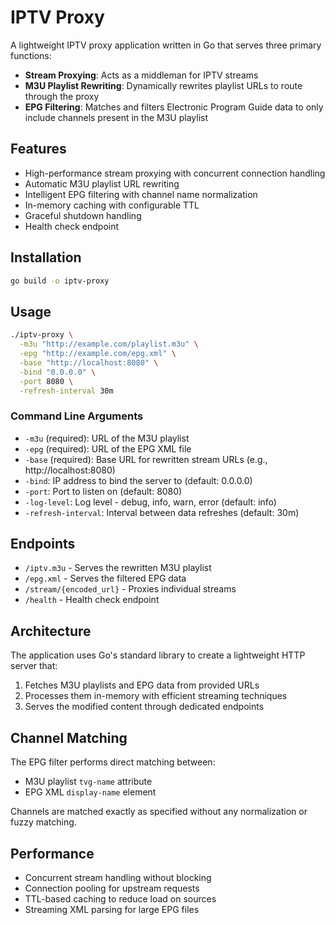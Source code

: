 # IPTV Proxy

A lightweight IPTV proxy application written in Go that serves three primary functions:
- **Stream Proxying**: Acts as a middleman for IPTV streams
- **M3U Playlist Rewriting**: Dynamically rewrites playlist URLs to route through the proxy
- **EPG Filtering**: Matches and filters Electronic Program Guide data to only include channels present in the M3U playlist

## Features

- High-performance stream proxying with concurrent connection handling
- Automatic M3U playlist URL rewriting
- Intelligent EPG filtering with channel name normalization
- In-memory caching with configurable TTL
- Graceful shutdown handling
- Health check endpoint

## Installation

```bash
go build -o iptv-proxy
```

## Usage

```bash
./iptv-proxy \
  -m3u "http://example.com/playlist.m3u" \
  -epg "http://example.com/epg.xml" \
  -base "http://localhost:8080" \
  -bind "0.0.0.0" \
  -port 8080 \
  -refresh-interval 30m
```

### Command Line Arguments

- `-m3u` (required): URL of the M3U playlist
- `-epg` (required): URL of the EPG XML file
- `-base` (required): Base URL for rewritten stream URLs (e.g., http://localhost:8080)
- `-bind`: IP address to bind the server to (default: 0.0.0.0)
- `-port`: Port to listen on (default: 8080)
- `-log-level`: Log level - debug, info, warn, error (default: info)
- `-refresh-interval`: Interval between data refreshes (default: 30m)

## Endpoints

- `/iptv.m3u` - Serves the rewritten M3U playlist
- `/epg.xml` - Serves the filtered EPG data
- `/stream/{encoded_url}` - Proxies individual streams
- `/health` - Health check endpoint

## Architecture

The application uses Go's standard library to create a lightweight HTTP server that:
1. Fetches M3U playlists and EPG data from provided URLs
2. Processes them in-memory with efficient streaming techniques
3. Serves the modified content through dedicated endpoints

## Channel Matching

The EPG filter performs direct matching between:
- M3U playlist `tvg-name` attribute
- EPG XML `display-name` element

Channels are matched exactly as specified without any normalization or fuzzy matching.

## Performance

- Concurrent stream handling without blocking
- Connection pooling for upstream requests
- TTL-based caching to reduce load on sources
- Streaming XML parsing for large EPG files